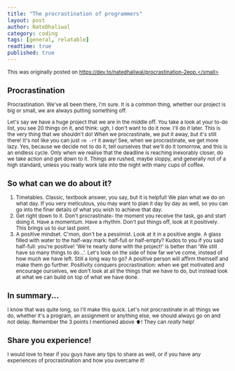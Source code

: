 ```yaml
---
title: "The procrastination of programmers"
layout: post
author: NateDhaliwal
category: coding
tags: [general, relatable]
readtime: true
published: true
---
```


<small>This was originally posted on https://dev.to/natedhaliwal/procrastination-2eop.</small>

## Procrastination
Procrastination. We've all been there, I'm sure. It is a common thing, whether our project is big or small, we are always putting something off.

Let's say we have a huge project that we are in the middle off. You take a look at your to-do list, you see 20 things on it, and think: ugh, I don't want to do it now. I'll do it later. This is the very thing that we shouldn't do! When we procrastinate, we put it away, but it's still there! It's not like you can just `rm -rf` it away! See, when we procrastinate, we get more lazy. Yes, because we decide not to do it, tell ourselves that we'll do it tomorrow, and this is an endless cycle. Only when we realise that the deadline is reaching inexorably closer, do we take action and get down to it. Things are rushed, maybe sloppy, and generally not of a high standard, unless you really work late into the night with many cups of coffee.

## So what can we do about it?
1. Timetables. Classic, textbook answer, you say, but it is helpful! We plan what we do on what day. If you very meticulous, you may want to plan it day by day as well, so you can go into the finer details of what you wish to achieve that day.
2. Get right down to it. Don't procrastinate- the moment you receive the task, go and start doing it. Have a momentum. Have a rhythm. Don't put things off, look at it positively. This brings us to our last point.
3. A positive mindset. C'mon, don't be a pessimist. Look at it in a positive angle. A glass filled with water to the half-way mark: half-full or half-empty? Kudos to you if you said half-full: you're positive! 'We're nearly done with the project!' is better than 'We still have so many things to do...'. Let's look on the side of how far we've come, instead of how much we have left. Still a long way to go? A positive person will affirm themself and make them go further. Positivity conquers procrastination: when we get motivated and encourage ourselves, we don't look at all the things that we have to do, but instead look at what we can build on top of what we have done.

## In summary...
I know that was quite long, so I'll make this quick. Let's not procrastinate in all things we do, whether it's a program, an assignment or anything else, we should always go on and not delay. Remember the 3 points I mentioned above ⬆️! They can _really_ help!

## Share you experience! 
I would love to hear if you guys have any tips to share as well, or if you have any experiences of procrastination and how you overcame it!